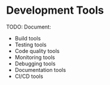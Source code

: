 # Development Tools

TODO: Document:
- Build tools
- Testing tools
- Code quality tools
- Monitoring tools
- Debugging tools
- Documentation tools
- CI/CD tools